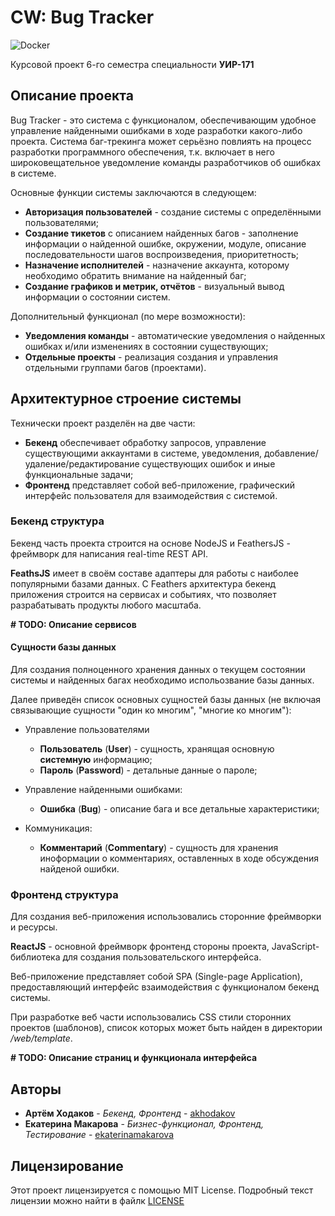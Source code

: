 # CW: Bug Tracker

![Docker](https://github.com/akhodakov/grsu-course-work/workflows/Docker/badge.svg?branch=master)

Курсовой проект 6-го семестра специальности **УИР-171**

## Описание проекта

Bug Tracker - это система с функционалом, обеспечивающим удобное управление найденными ошибками в ходе разработки какого-либо проекта. Система баг-трекинга может серьёзно повлиять на процесс разработки программного обеспечения, т.к. включает в него широковещательное уведомление команды разработчиков об ошибках в системе.

Основные функции системы заключаются в следующем:

* **Авторизация пользователей** - создание системы с определёнными пользователями;
* **Создание тикетов** с описанием найденных багов - заполнение информации о найденной ошибке, окружении, модуле, описание последовательности шагов воспроизведения, приоритетность;
* **Назначение исполнителей** - назначение аккаунта, которому необходимо обратить внимание на найденный баг;
* **Создание графиков и метрик, отчётов** - визуальный вывод информации о состоянии систем.

Дополнительный функционал (по мере возможности):

* **Уведомления команды** - автоматические уведомления о найденных ошибках и/или изменениях в состоянии существующих;
* **Отдельные проекты** - реализация создания и управления отдельными группами багов (проектами).

## Архитектурное строение системы

Технически проект разделён на две части:

* **Бекенд** обеспечивает обработку запросов, управление существующими аккаунтами в системе, уведомления, добавление/удаление/редактирование существующих ошибок и иные функциональные задачи;
* **Фронтенд** представляет собой веб-приложение, графический интерфейс пользователя для взаимодействия с системой.

### Бекенд структура

Бекенд часть проекта строится на основе NodeJS и FeathersJS - фреймворк для написания real-time REST API.

**FeathsJS** имеет в своём составе адаптеры для работы с наиболее популярными базами данных. С Feathers архитектура бекенд приложения строится на сервисах и событиях, что позволяет разрабатывать продукты любого масштаба.

**# TODO: Описание сервисов**

#### Сущности базы данных

Для создания полноценного хранения данных о текущем состоянии системы и найденных багах необходимо испольозвание базы данных.

Далее приведён список основных сущностей базы данных (не включая связывающие сущности "один ко многим", "многие ко многим"):

* Управление пользователями
  * **Пользователь** (**User**) - сущность, хранящая основную **системную** информацию;
  * **Пароль** (**Password**) - детальные данные о пароле;
  
* Управление найденными ошибками:
  * **Ошибка** (**Bug**) - описание бага и все детальные характеристики;

* Коммуникация:
  * **Комментарий** (**Commentary**) - сущность для хранения иноформации о комментариях, оставленных в ходе обсуждения найденой ошибки.

### Фронтенд структура

Для создания веб-приложения использовались сторонние фреймворки и ресурсы.

**ReactJS** - основной фреймворк фронтенд стороны проекта, JavaScript-библиотека для создания пользовательского интерфейса.

Веб-приложение представляет собой SPA (Single-page Application), предоставляющий интерфейс взаимодействия с функционалом бекенд системы.

При разработке веб части использовались CSS стили сторонних проектов (шаблонов), список которых может быть найден в директории */web/template*.

**# TODO: Описание страниц и функционала интерфейса**

## Авторы

* **Артём Ходаков** - *Бекенд, Фронтенд* - [akhodakov](https://github.com/akhodakov)
* **Екатерина Макарова** - *Бизнес-функционал, Фронтенд, Тестирование* - [ekaterinamakarova](https://github.com/ekaterinamakarova)

## Лицензирование

Этот проект лицензируется с помощью MIT License. Подробный текст лицензии можно найти в файлк [LICENSE](./LICENSE)